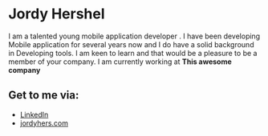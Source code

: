 
# Jordy Hershel
I am a talented young mobile application developer .
I have been developing Mobile application for several years now and I do have a solid background in Developing tools. 
I am keen to learn and that would be a pleasure to be a member of your company. 
I am currently working at **This awesome company**



## Get to me via:

- [LinkedIn](https://www.linkedin.com/in/jordy-hershel-ig)
- [jordyhers.com](https://jordyhers.com/#/)






